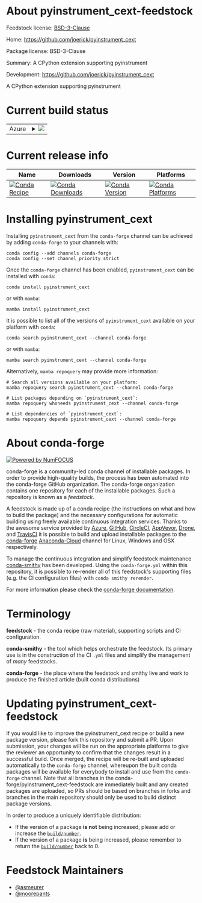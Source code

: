 About pyinstrument_cext-feedstock
=================================

Feedstock license: [BSD-3-Clause](https://github.com/conda-forge/pyinstrument_cext-feedstock/blob/main/LICENSE.txt)

Home: https://github.com/joerick/pyinstrument_cext

Package license: BSD-3-Clause

Summary: A CPython extension supporting pyinstrument

Development: https://github.com/joerick/pyinstrument_cext

A CPython extension supporting pyinstrument

Current build status
====================


<table>
    
  <tr>
    <td>Azure</td>
    <td>
      <details>
        <summary>
          <a href="https://dev.azure.com/conda-forge/feedstock-builds/_build/latest?definitionId=5085&branchName=main">
            <img src="https://dev.azure.com/conda-forge/feedstock-builds/_apis/build/status/pyinstrument_cext-feedstock?branchName=main">
          </a>
        </summary>
        <table>
          <thead><tr><th>Variant</th><th>Status</th></tr></thead>
          <tbody><tr>
              <td>linux_64_python3.10.____cpython</td>
              <td>
                <a href="https://dev.azure.com/conda-forge/feedstock-builds/_build/latest?definitionId=5085&branchName=main">
                  <img src="https://dev.azure.com/conda-forge/feedstock-builds/_apis/build/status/pyinstrument_cext-feedstock?branchName=main&jobName=linux&configuration=linux%20linux_64_python3.10.____cpython" alt="variant">
                </a>
              </td>
            </tr><tr>
              <td>linux_64_python3.11.____cpython</td>
              <td>
                <a href="https://dev.azure.com/conda-forge/feedstock-builds/_build/latest?definitionId=5085&branchName=main">
                  <img src="https://dev.azure.com/conda-forge/feedstock-builds/_apis/build/status/pyinstrument_cext-feedstock?branchName=main&jobName=linux&configuration=linux%20linux_64_python3.11.____cpython" alt="variant">
                </a>
              </td>
            </tr><tr>
              <td>linux_64_python3.12.____cpython</td>
              <td>
                <a href="https://dev.azure.com/conda-forge/feedstock-builds/_build/latest?definitionId=5085&branchName=main">
                  <img src="https://dev.azure.com/conda-forge/feedstock-builds/_apis/build/status/pyinstrument_cext-feedstock?branchName=main&jobName=linux&configuration=linux%20linux_64_python3.12.____cpython" alt="variant">
                </a>
              </td>
            </tr><tr>
              <td>linux_64_python3.8.____cpython</td>
              <td>
                <a href="https://dev.azure.com/conda-forge/feedstock-builds/_build/latest?definitionId=5085&branchName=main">
                  <img src="https://dev.azure.com/conda-forge/feedstock-builds/_apis/build/status/pyinstrument_cext-feedstock?branchName=main&jobName=linux&configuration=linux%20linux_64_python3.8.____cpython" alt="variant">
                </a>
              </td>
            </tr><tr>
              <td>linux_64_python3.9.____cpython</td>
              <td>
                <a href="https://dev.azure.com/conda-forge/feedstock-builds/_build/latest?definitionId=5085&branchName=main">
                  <img src="https://dev.azure.com/conda-forge/feedstock-builds/_apis/build/status/pyinstrument_cext-feedstock?branchName=main&jobName=linux&configuration=linux%20linux_64_python3.9.____cpython" alt="variant">
                </a>
              </td>
            </tr><tr>
              <td>osx_64_python3.10.____cpython</td>
              <td>
                <a href="https://dev.azure.com/conda-forge/feedstock-builds/_build/latest?definitionId=5085&branchName=main">
                  <img src="https://dev.azure.com/conda-forge/feedstock-builds/_apis/build/status/pyinstrument_cext-feedstock?branchName=main&jobName=osx&configuration=osx%20osx_64_python3.10.____cpython" alt="variant">
                </a>
              </td>
            </tr><tr>
              <td>osx_64_python3.11.____cpython</td>
              <td>
                <a href="https://dev.azure.com/conda-forge/feedstock-builds/_build/latest?definitionId=5085&branchName=main">
                  <img src="https://dev.azure.com/conda-forge/feedstock-builds/_apis/build/status/pyinstrument_cext-feedstock?branchName=main&jobName=osx&configuration=osx%20osx_64_python3.11.____cpython" alt="variant">
                </a>
              </td>
            </tr><tr>
              <td>osx_64_python3.12.____cpython</td>
              <td>
                <a href="https://dev.azure.com/conda-forge/feedstock-builds/_build/latest?definitionId=5085&branchName=main">
                  <img src="https://dev.azure.com/conda-forge/feedstock-builds/_apis/build/status/pyinstrument_cext-feedstock?branchName=main&jobName=osx&configuration=osx%20osx_64_python3.12.____cpython" alt="variant">
                </a>
              </td>
            </tr><tr>
              <td>osx_64_python3.8.____cpython</td>
              <td>
                <a href="https://dev.azure.com/conda-forge/feedstock-builds/_build/latest?definitionId=5085&branchName=main">
                  <img src="https://dev.azure.com/conda-forge/feedstock-builds/_apis/build/status/pyinstrument_cext-feedstock?branchName=main&jobName=osx&configuration=osx%20osx_64_python3.8.____cpython" alt="variant">
                </a>
              </td>
            </tr><tr>
              <td>osx_64_python3.9.____cpython</td>
              <td>
                <a href="https://dev.azure.com/conda-forge/feedstock-builds/_build/latest?definitionId=5085&branchName=main">
                  <img src="https://dev.azure.com/conda-forge/feedstock-builds/_apis/build/status/pyinstrument_cext-feedstock?branchName=main&jobName=osx&configuration=osx%20osx_64_python3.9.____cpython" alt="variant">
                </a>
              </td>
            </tr><tr>
              <td>win_64_python3.10.____cpython</td>
              <td>
                <a href="https://dev.azure.com/conda-forge/feedstock-builds/_build/latest?definitionId=5085&branchName=main">
                  <img src="https://dev.azure.com/conda-forge/feedstock-builds/_apis/build/status/pyinstrument_cext-feedstock?branchName=main&jobName=win&configuration=win%20win_64_python3.10.____cpython" alt="variant">
                </a>
              </td>
            </tr><tr>
              <td>win_64_python3.11.____cpython</td>
              <td>
                <a href="https://dev.azure.com/conda-forge/feedstock-builds/_build/latest?definitionId=5085&branchName=main">
                  <img src="https://dev.azure.com/conda-forge/feedstock-builds/_apis/build/status/pyinstrument_cext-feedstock?branchName=main&jobName=win&configuration=win%20win_64_python3.11.____cpython" alt="variant">
                </a>
              </td>
            </tr><tr>
              <td>win_64_python3.12.____cpython</td>
              <td>
                <a href="https://dev.azure.com/conda-forge/feedstock-builds/_build/latest?definitionId=5085&branchName=main">
                  <img src="https://dev.azure.com/conda-forge/feedstock-builds/_apis/build/status/pyinstrument_cext-feedstock?branchName=main&jobName=win&configuration=win%20win_64_python3.12.____cpython" alt="variant">
                </a>
              </td>
            </tr><tr>
              <td>win_64_python3.8.____cpython</td>
              <td>
                <a href="https://dev.azure.com/conda-forge/feedstock-builds/_build/latest?definitionId=5085&branchName=main">
                  <img src="https://dev.azure.com/conda-forge/feedstock-builds/_apis/build/status/pyinstrument_cext-feedstock?branchName=main&jobName=win&configuration=win%20win_64_python3.8.____cpython" alt="variant">
                </a>
              </td>
            </tr><tr>
              <td>win_64_python3.9.____cpython</td>
              <td>
                <a href="https://dev.azure.com/conda-forge/feedstock-builds/_build/latest?definitionId=5085&branchName=main">
                  <img src="https://dev.azure.com/conda-forge/feedstock-builds/_apis/build/status/pyinstrument_cext-feedstock?branchName=main&jobName=win&configuration=win%20win_64_python3.9.____cpython" alt="variant">
                </a>
              </td>
            </tr>
          </tbody>
        </table>
      </details>
    </td>
  </tr>
</table>

Current release info
====================

| Name | Downloads | Version | Platforms |
| --- | --- | --- | --- |
| [![Conda Recipe](https://img.shields.io/badge/recipe-pyinstrument_cext-green.svg)](https://anaconda.org/conda-forge/pyinstrument_cext) | [![Conda Downloads](https://img.shields.io/conda/dn/conda-forge/pyinstrument_cext.svg)](https://anaconda.org/conda-forge/pyinstrument_cext) | [![Conda Version](https://img.shields.io/conda/vn/conda-forge/pyinstrument_cext.svg)](https://anaconda.org/conda-forge/pyinstrument_cext) | [![Conda Platforms](https://img.shields.io/conda/pn/conda-forge/pyinstrument_cext.svg)](https://anaconda.org/conda-forge/pyinstrument_cext) |

Installing pyinstrument_cext
============================

Installing `pyinstrument_cext` from the `conda-forge` channel can be achieved by adding `conda-forge` to your channels with:

```
conda config --add channels conda-forge
conda config --set channel_priority strict
```

Once the `conda-forge` channel has been enabled, `pyinstrument_cext` can be installed with `conda`:

```
conda install pyinstrument_cext
```

or with `mamba`:

```
mamba install pyinstrument_cext
```

It is possible to list all of the versions of `pyinstrument_cext` available on your platform with `conda`:

```
conda search pyinstrument_cext --channel conda-forge
```

or with `mamba`:

```
mamba search pyinstrument_cext --channel conda-forge
```

Alternatively, `mamba repoquery` may provide more information:

```
# Search all versions available on your platform:
mamba repoquery search pyinstrument_cext --channel conda-forge

# List packages depending on `pyinstrument_cext`:
mamba repoquery whoneeds pyinstrument_cext --channel conda-forge

# List dependencies of `pyinstrument_cext`:
mamba repoquery depends pyinstrument_cext --channel conda-forge
```


About conda-forge
=================

[![Powered by
NumFOCUS](https://img.shields.io/badge/powered%20by-NumFOCUS-orange.svg?style=flat&colorA=E1523D&colorB=007D8A)](https://numfocus.org)

conda-forge is a community-led conda channel of installable packages.
In order to provide high-quality builds, the process has been automated into the
conda-forge GitHub organization. The conda-forge organization contains one repository
for each of the installable packages. Such a repository is known as a *feedstock*.

A feedstock is made up of a conda recipe (the instructions on what and how to build
the package) and the necessary configurations for automatic building using freely
available continuous integration services. Thanks to the awesome service provided by
[Azure](https://azure.microsoft.com/en-us/services/devops/), [GitHub](https://github.com/),
[CircleCI](https://circleci.com/), [AppVeyor](https://www.appveyor.com/),
[Drone](https://cloud.drone.io/welcome), and [TravisCI](https://travis-ci.com/)
it is possible to build and upload installable packages to the
[conda-forge](https://anaconda.org/conda-forge) [Anaconda-Cloud](https://anaconda.org/)
channel for Linux, Windows and OSX respectively.

To manage the continuous integration and simplify feedstock maintenance
[conda-smithy](https://github.com/conda-forge/conda-smithy) has been developed.
Using the ``conda-forge.yml`` within this repository, it is possible to re-render all of
this feedstock's supporting files (e.g. the CI configuration files) with ``conda smithy rerender``.

For more information please check the [conda-forge documentation](https://conda-forge.org/docs/).

Terminology
===========

**feedstock** - the conda recipe (raw material), supporting scripts and CI configuration.

**conda-smithy** - the tool which helps orchestrate the feedstock.
                   Its primary use is in the construction of the CI ``.yml`` files
                   and simplify the management of *many* feedstocks.

**conda-forge** - the place where the feedstock and smithy live and work to
                  produce the finished article (built conda distributions)


Updating pyinstrument_cext-feedstock
====================================

If you would like to improve the pyinstrument_cext recipe or build a new
package version, please fork this repository and submit a PR. Upon submission,
your changes will be run on the appropriate platforms to give the reviewer an
opportunity to confirm that the changes result in a successful build. Once
merged, the recipe will be re-built and uploaded automatically to the
`conda-forge` channel, whereupon the built conda packages will be available for
everybody to install and use from the `conda-forge` channel.
Note that all branches in the conda-forge/pyinstrument_cext-feedstock are
immediately built and any created packages are uploaded, so PRs should be based
on branches in forks and branches in the main repository should only be used to
build distinct package versions.

In order to produce a uniquely identifiable distribution:
 * If the version of a package **is not** being increased, please add or increase
   the [``build/number``](https://docs.conda.io/projects/conda-build/en/latest/resources/define-metadata.html#build-number-and-string).
 * If the version of a package **is** being increased, please remember to return
   the [``build/number``](https://docs.conda.io/projects/conda-build/en/latest/resources/define-metadata.html#build-number-and-string)
   back to 0.

Feedstock Maintainers
=====================

* [@asmeurer](https://github.com/asmeurer/)
* [@moorepants](https://github.com/moorepants/)

